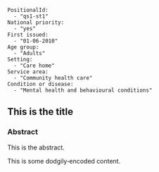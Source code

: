 ```
PositionalId:
  - "qs1-st1"
National priority:
  - "yes"
First issued:
  - "01-06-2010"
Age group:
  - "Adults"
Setting:
  - "Care home"
Service area:
  - "Community health care"
Condition or disease:
  - "Mental health and behavioural conditions"
```
This is the title 
----------------------------------------------

### Abstract 

This is the abstract.

This is some dodgily‑encoded content.
